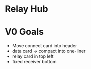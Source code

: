# Relay Hub

# V0 Goals

- Move connect card into header
- data card -> compact into one-liner
- relay card in top left
- fixed receiver bottom
